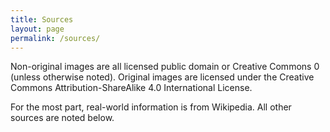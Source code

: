 ```yaml
---
title: Sources
layout: page
permalink: /sources/
---
```


Non-original images are all licensed public domain or Creative Commons 0
(unless otherwise noted). Original images are licensed under the Creative
Commons Attribution-ShareAlike 4.0 International License.

For the most part, real-world information is from Wikipedia. All other sources
are noted below.
